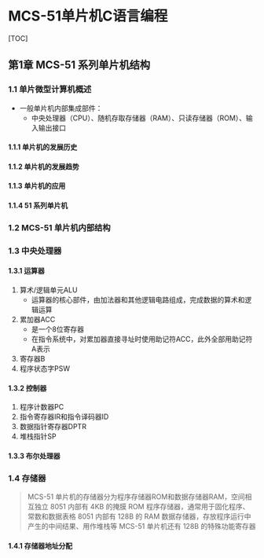 # MCS-51单片机C语言编程

[TOC]

## 第1章	MCS-51 系列单片机结构

### 1.1	单片微型计算机概述

* 一般单片机内部集成部件：
  * 中央处理器（CPU）、随机存取存储器（RAM）、只读存储器（ROM）、输入输出接口

####	1.1.1	单片机的发展历史

#### 1.1.2	单片机的发展趋势

#### 1.1.3	单片机的应用

#### 1.1.4	51 系列单片机

### 1.2	MCS-51 单片机内部结构

### 1.3	中央处理器

#### 1.3.1	运算器

1. 算术/逻辑单元ALU
   * 运算器的核心部件，由加法器和其他逻辑电路组成，完成数据的算术和逻辑运算
2. 累加器ACC
   * 是一个8位寄存器
   * 在指令系统中，对累加器直接寻址时使用助记符ACC，此外全部用助记符A表示
3. 寄存器B
4. 程序状态字PSW

#### 1.3.2	控制器

1. 程序计数器PC
2. 指令寄存器IR和指令译码器ID
3. 数据指针寄存器DPTR
4. 堆栈指针SP

#### 1.3.3	布尔处理器

### 1.4	存储器

> MCS-51 单片机的存储器分为程序存储器ROM和数据存储器RAM，空间相互独立
> 8051 内部有 4KB 的掩膜 ROM 程序存储器，通常用于固化程序、常数和数据表格
> 8051 内部有 128B 的 RAM 数据存储器，存放程序运行中产生的中间结果、用作堆栈等
> MCS-51 单片机还有 128B 的特殊功能寄存器

#### 1.4.1	存储器地址分配



